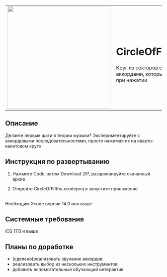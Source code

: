
|     |      |
| --- | :--- |
| <img width="330" align="left" src="https://github.com/user-attachments/assets/4683be7f-0554-4d35-a4a9-fe81c9a5ec4d" /> | <h1>CircleOfFifths</h1>Круг из секторов с аккордами, которые звучат при нажатии |

## Описание

Делаете первые шаги в теории музыки? Экспериментируйте с аккордовыми последовательностями, просто нажимая их на кварто-квинтовом круге

## Инструкция по развертыванию

1. Нажмите Code, затем Download ZIP, 
разархивируйте скачанный архив

2. Откройте CircleOfFifths.xcodeproj и запустите приложение

<br>
Необходим Xcode версии 14.0 или выше


## Системные требования

iOS 17.0 и выше

## Планы по доработке

- (сделано)реализовать звучание аккордов
- реализовать выбор из нескольких инструментов
- добавить вспомогательный обучающий интерактив
